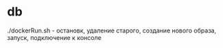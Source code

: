 # db

./dockerRun.sh - остановк, удаление старого, создание нового образа, запуск, подключение к консоле




